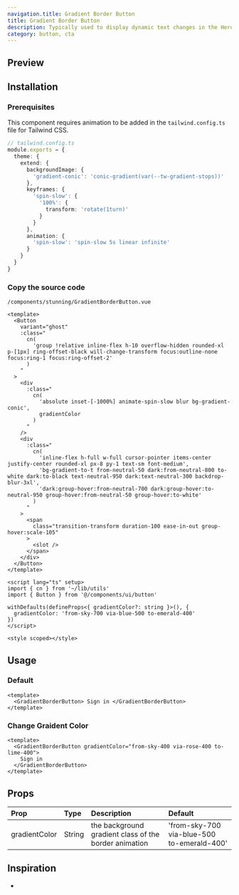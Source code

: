 ```yaml
---
navigation.title: Gradient Border Button
title: Gradient Border Button
description: Typically used to display dynamic text changes in the Hero Section.
category: button, cta
---
```


## Preview

<Playground url="/playground/gradient-border-button"></Playground>

## Installation

### Prerequisites

This component requires animation to be added in the `tailwind.config.ts` file for Tailwind CSS.

```ts
// tailwind.config.ts
module.exports = {
  theme: {
    extend: {
      backgroundImage: {
        'gradient-conic': 'conic-gradient(var(--tw-gradient-stops))'
      },
      keyframes: {
        'spin-slow': {
          '100%': {
            transform: 'rotate(1turn)'
          }
        }
      },
      animation: {
        'spin-slow': 'spin-slow 5s linear infinite'
      }
    }
  }
}
```

### Copy the source code

`/components/stunning/GradientBorderButton.vue`

<CollapseCodeWrapper>

```vue
<template>
  <Button
    variant="ghost"
    :class="
      cn(
        'group !relative inline-flex h-10 overflow-hidden rounded-xl p-[1px] ring-offset-black will-change-transform focus:outline-none focus:ring-1 focus:ring-offset-2'
      )
    "
  >
    <div
      :class="
        cn(
          'absolute inset-[-1000%] animate-spin-slow blur bg-gradient-conic',
          gradientColor
        )
      "
    />
    <div
      :class="
        cn(
          'inline-flex h-full w-full cursor-pointer items-center justify-center rounded-xl px-8 py-1 text-sm font-medium',
          'bg-gradient-to-t from-neutral-50 dark:from-neutral-800 to-white dark:to-black text-neutral-950 dark:text-neutral-300 backdrop-blur-3xl',
          'dark:group-hover:from-neutral-700 dark:group-hover:to-neutral-950 group-hover:from-neutral-50 group-hover:to-white'
        )
      "
    >
      <span
        class="transition-transform duration-100 ease-in-out group-hover:scale-105"
      >
        <slot />
      </span>
    </div>
  </Button>
</template>

<script lang="ts" setup>
import { cn } from '~/lib/utils'
import { Button } from '@/components/ui/button'

withDefaults(defineProps<{ gradientColor?: string }>(), {
  gradientColor: 'from-sky-700 via-blue-500 to-emerald-400'
})
</script>

<style scoped></style>
```

</CollapseCodeWrapper>

## Usage

### Default

```vue
<template>
  <GradientBorderButton> Sign in </GradientBorderButton>
</template>
```

### Change Graident Color

```vue
<template>
  <GradientBorderButton gradientColor="from-sky-400 via-rose-400 to-lime-400">
    Sign in
  </GradientBorderButton>
</template>
```

## Props

| Prop          | Type   | Description                                           | Default                                    |
| :------------ | :----- | :---------------------------------------------------- | :----------------------------------------- |
| gradientColor | String | the background gradient class of the border animation | 'from-sky-700 via-blue-500 to-emerald-400' |

## Inspiration

-
